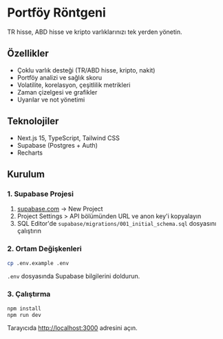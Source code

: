 # Portföy Röntgeni

TR hisse, ABD hisse ve kripto varlıklarınızı tek yerden yönetin.

## Özellikler

- Çoklu varlık desteği (TR/ABD hisse, kripto, nakit)
- Portföy analizi ve sağlık skoru
- Volatilite, korelasyon, çeşitlilik metrikleri
- Zaman çizelgesi ve grafikler
- Uyarılar ve not yönetimi

## Teknolojiler

- Next.js 15, TypeScript, Tailwind CSS
- Supabase (Postgres + Auth)
- Recharts

## Kurulum

### 1. Supabase Projesi

1. [supabase.com](https://supabase.com) → New Project
2. Project Settings > API bölümünden URL ve anon key'i kopyalayın
3. SQL Editor'de `supabase/migrations/001_initial_schema.sql` dosyasını çalıştırın

### 2. Ortam Değişkenleri

```bash
cp .env.example .env
```

`.env` dosyasında Supabase bilgilerini doldurun.

### 3. Çalıştırma

```bash
npm install
npm run dev
```

Tarayıcıda [http://localhost:3000](http://localhost:3000) adresini açın.
